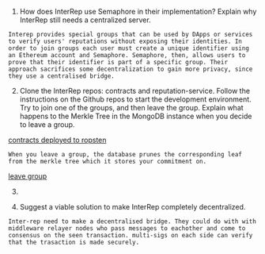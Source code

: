 1. How does InterRep use Semaphore in their implementation? Explain why InterRep still needs a centralized server.

```
Interep provides special groups that can be used by DApps or services to verify users' reputations without exposing their identities. In order to join groups each user must create a unique identifier using an Ethereum account and Semaphore. Semaphore, then, allows users to prove that their identifier is part of a specific group. Their approach sacrifices some decentralization to gain more privacy, since they use a centralised bridge.
```

2. Clone the InterRep repos: contracts and reputation-service. Follow the instructions on the Github repos to start the development environment. Try to join one of the groups, and then leave the group. Explain what happens to the Merkle Tree in the MongoDB instance when you decide to leave a group. 

[contracts deployed to ropsten](https://github.com/alienflip/zku/blob/main/week_3/interRep/contracts/contracts.json)

```
When you leave a group, the database prunes the corresponding leaf from the merkle tree which it stores your commitment on.
```

[leave group](https://github.com/alienflip/zku/blob/main/week_3/interRep/reputation-service/src/core/groups/mts/deleteLeaf.ts)


3.

4. Suggest a viable solution to make InterRep completely decentralized.

```
Inter-rep need to make a decentralised bridge. They could do with with middleware relayer nodes who pass messages to eachother and come to consensus on the seen transaction. multi-sigs on each side can verify that the trasaction is made securely.
```
